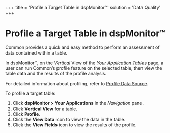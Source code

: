 +++
title = 'Profile a Target Table in dspMonitor™'
solution = 'Data Quality'
+++

# Profile a Target Table in dspMonitor™

Common provides a quick and easy method to perform an assessment of data
contained within a table.

In dspMonitor™, on the *Vertical* View of the *[Your Application
Tables](../Page_Desc/Your_Application_Tables.htm)* page, a user can run
Common’s profile feature on the selected table, then view the table data
and the results of the profile analysis.

For detailed information about profiling, refer to [Profile Data
Source](../../../Platform/Common/Use_Cases/Profile_Data_Source.htm).

To profile a target table:

1.  Click **dspMonitor \> Your Applications** in the *Navigation* pane.
2.  Click **Vertical View** for a table.
3.  Click **Profile**.
4.  Click the **View Data** icon to view the data in the table.
5.  Click the **View Fields** icon to view the results of the profile.
